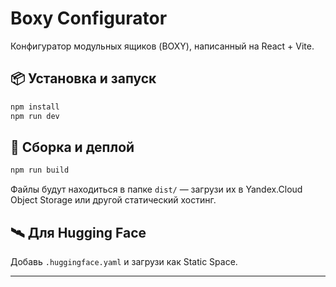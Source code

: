 # Boxy Configurator

Конфигуратор модульных ящиков (BOXY), написанный на React + Vite.

## 📦 Установка и запуск

```bash
npm install
npm run dev
```

## 🚀 Сборка и деплой

```bash
npm run build
```

Файлы будут находиться в папке `dist/` — загрузи их в Yandex.Cloud Object Storage или другой статический хостинг.

## 🛰 Для Hugging Face

Добавь `.huggingface.yaml` и загрузи как Static Space.

---
